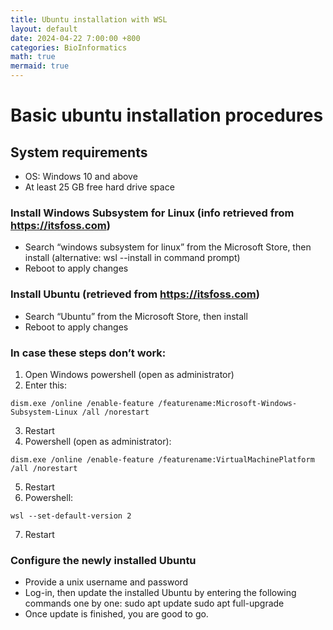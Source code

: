 ```yaml
---
title: Ubuntu installation with WSL
layout: default
date: 2024-04-22 7:00:00 +800
categories: BioInformatics
math: true
mermaid: true
---
```


# Basic ubuntu installation procedures
## System requirements
- OS: Windows 10 and above
- At least 25 GB free hard drive space
### Install Windows Subsystem for Linux (info retrieved from https://itsfoss.com)
- Search “windows subsystem for linux” from the Microsoft Store, then install (alternative: wsl --install in command prompt)
- Reboot to apply changes
### Install Ubuntu (retrieved from https://itsfoss.com)
- Search “Ubuntu” from the Microsoft Store, then install
- Reboot to apply changes
### In case these steps don’t work:
1.	Open Windows powershell (open as administrator)
2.	Enter this:
```console
dism.exe /online /enable-feature /featurename:Microsoft-Windows-Subsystem-Linux /all /norestart
```

3.	Restart
4.	Powershell (open as administrator): 
```console
dism.exe /online /enable-feature /featurename:VirtualMachinePlatform /all /norestart 
```


5.	Restart
6.	Powershell: 
```console 
wsl --set-default-version 2
```

7.	Restart
### Configure the newly installed Ubuntu
- Provide a unix username and password
- Log-in, then update the installed Ubuntu by entering the following commands one by one:
		sudo apt update
			sudo apt full-upgrade
- Once update is finished, you are good to go.

























